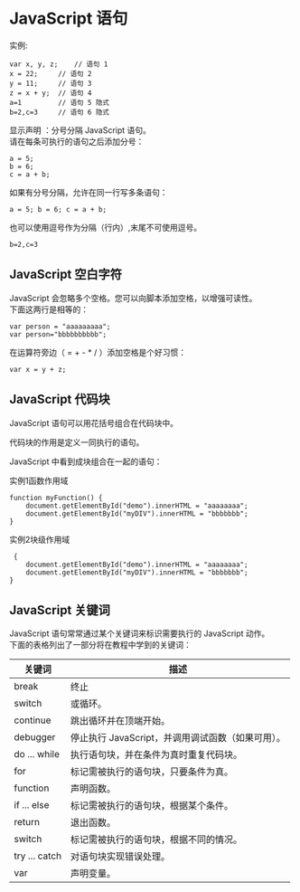 # JavaScript 语句

实例:  
```
var x, y, z;	// 语句 1
x = 22;		// 语句 2
y = 11;		// 语句 3
z = x + y;	// 语句 4
a=1         // 语句 5 隐式
b=2,c=3     // 语句 6 隐式
```

显示声明 ：分号分隔 JavaScript 语句。  
请在每条可执行的语句之后添加分号：  
```
a = 5;
b = 6;
c = a + b;
```

如果有分号分隔，允许在同一行写多条语句：  
```
a = 5; b = 6; c = a + b;
```

也可以使用逗号作为分隔（行内）,末尾不可使用逗号。
```
b=2,c=3     
```
## JavaScript 空白字符  

JavaScript 会忽略多个空格。您可以向脚本添加空格，以增强可读性。  
下面这两行是相等的：  
```
var person = "aaaaaaaaa";
var person="bbbbbbbbbb"; 
```

在运算符旁边（ = + - * / ）添加空格是个好习惯：  
```
var x = y + z;
```

## JavaScript 代码块  

JavaScript 语句可以用花括号组合在代码块中。      

代码块的作用是定义一同执行的语句。    

JavaScript 中看到成块组合在一起的语句：      

实例1函数作用域  
```
function myFunction() {  
    document.getElementById("demo").innerHTML = "aaaaaaaa";  
    document.getElementById("myDIV").innerHTML = "bbbbbbb";  
}
```

实例2块级作用域
```
 {  
    document.getElementById("demo").innerHTML = "aaaaaaaa";  
    document.getElementById("myDIV").innerHTML = "bbbbbbb";  
}
```

## JavaScript 关键词     
JavaScript 语句常常通过某个关键词来标识需要执行的 JavaScript 动作。  
下面的表格列出了一部分将在教程中学到的关键词：  



|关键词	|描述|
|-------|----|
|break|	终止| 
|switch |或循环。|
|continue	|跳出循环并在顶端开始。|
|debugger	|停止执行 JavaScript，并调用调试函数（如果可用）。|
|do ... while	|执行语句块，并在条件为真时重复代码块。|
|for	|标记需被执行的语句块，只要条件为真。|
|function|	声明函数。|
|if ... else	|标记需被执行的语句块，根据某个条件。|
|return	|退出函数。|
|switch	|标记需被执行的语句块，根据不同的情况。|
|try ... catch	|对语句块实现错误处理。|
|var	|声明变量。|
